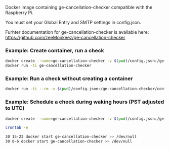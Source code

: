 
Docker image containing ge-cancellation-checker compatible with the Raspberry Pi.

You must set your Global Entry and SMTP settings in config.json.

Furhter documentation for ge-cancellation-checker is available here: https://github.com/zeeMonkeez/ge-cancellation-checker

### Example: Create container, run a check
```bash
docker create --name=ge-cancellation-checker -v $(pwd)/config.json:/ge-cancellation-checker/config.json apicht/rpi-ge-cancellation-checker
docker run -ti ge-cancellation-checker
```

### Example: Run a check without creating a container
```bash
docker run -ti --rm -v $(pwd)/config.json:/ge-cancellation-checker/config.json apicht/rpi-ge-cancellation-checker
```

### Example: Schedule a check during waking hours (PST adjusted to UTC)
```bash
docker create --name=ge-cancellation-checker -v $(pwd)/config.json:/ge-cancellation-checker/config.json apicht/rpi-ge-cancellation-checker

crontab -e

30 15-23 docker start ge-cancellation-checker >> /dev/null
30 0-6 docker start ge-cancellation-checker >> /dev/null
```
